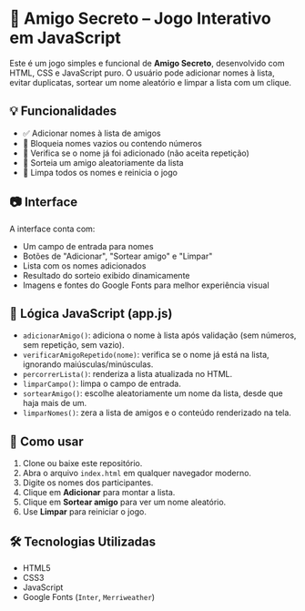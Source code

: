 # 🎁 Amigo Secreto – Jogo Interativo em JavaScript

Este é um jogo simples e funcional de **Amigo Secreto**, desenvolvido com HTML, CSS e JavaScript puro. O usuário pode adicionar nomes à lista, evitar duplicatas, sortear um nome aleatório e limpar a lista com um clique.

## 💡 Funcionalidades

- ✅ Adicionar nomes à lista de amigos
- 🚫 Bloqueia nomes vazios ou contendo números
- 🔁 Verifica se o nome já foi adicionado (não aceita repetição)
- 🎲 Sorteia um amigo aleatoriamente da lista
- 🧹 Limpa todos os nomes e reinicia o jogo

## 📷 Interface

A interface conta com:
- Um campo de entrada para nomes
- Botões de "Adicionar", "Sortear amigo" e "Limpar"
- Lista com os nomes adicionados
- Resultado do sorteio exibido dinamicamente
- Imagens e fontes do Google Fonts para melhor experiência visual

## 🧠 Lógica JavaScript (app.js)

- `adicionarAmigo()`: adiciona o nome à lista após validação (sem números, sem repetição, sem vazio).
- `verificarAmigoRepetido(nome)`: verifica se o nome já está na lista, ignorando maiúsculas/minúsculas.
- `percorrerLista()`: renderiza a lista atualizada no HTML.
- `limparCampo()`: limpa o campo de entrada.
- `sortearAmigo()`: escolhe aleatoriamente um nome da lista, desde que haja mais de um.
- `limparNomes()`: zera a lista de amigos e o conteúdo renderizado na tela.

## 🚀 Como usar

1. Clone ou baixe este repositório.
2. Abra o arquivo `index.html` em qualquer navegador moderno.
3. Digite os nomes dos participantes.
4. Clique em **Adicionar** para montar a lista.
5. Clique em **Sortear amigo** para ver um nome aleatório.
6. Use **Limpar** para reiniciar o jogo.

## 🛠 Tecnologias Utilizadas

- HTML5
- CSS3
- JavaScript 
- Google Fonts (`Inter`, `Merriweather`)
